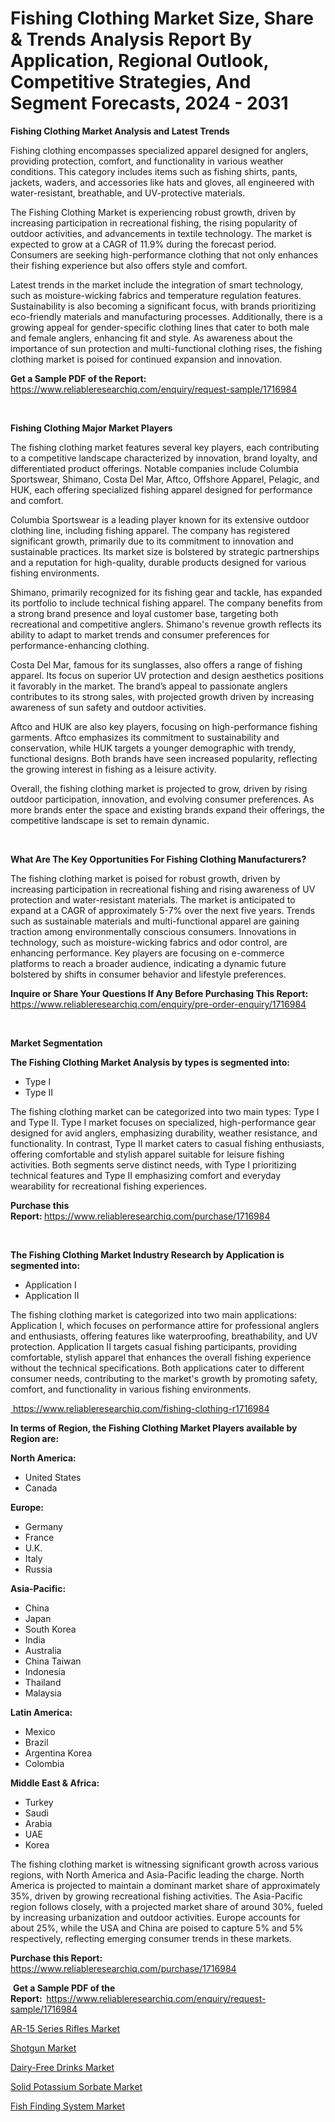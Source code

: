 <p><h1>Fishing Clothing Market Size, Share & Trends Analysis Report By Application, Regional Outlook, Competitive Strategies, And Segment Forecasts, 2024 - 2031</h1></p><p><strong>Fishing Clothing Market Analysis and Latest Trends</strong></p>
<p><p>Fishing clothing encompasses specialized apparel designed for anglers, providing protection, comfort, and functionality in various weather conditions. This category includes items such as fishing shirts, pants, jackets, waders, and accessories like hats and gloves, all engineered with water-resistant, breathable, and UV-protective materials. </p><p>The Fishing Clothing Market is experiencing robust growth, driven by increasing participation in recreational fishing, the rising popularity of outdoor activities, and advancements in textile technology. The market is expected to grow at a CAGR of 11.9% during the forecast period. Consumers are seeking high-performance clothing that not only enhances their fishing experience but also offers style and comfort. </p><p>Latest trends in the market include the integration of smart technology, such as moisture-wicking fabrics and temperature regulation features. Sustainability is also becoming a significant focus, with brands prioritizing eco-friendly materials and manufacturing processes. Additionally, there is a growing appeal for gender-specific clothing lines that cater to both male and female anglers, enhancing fit and style. As awareness about the importance of sun protection and multi-functional clothing rises, the fishing clothing market is poised for continued expansion and innovation.</p></p>
<p><strong>Get a Sample PDF of the Report:&nbsp;</strong> <a href="https://www.reliableresearchiq.com/enquiry/request-sample/1716984?utm_campaign=1132&utm_medium=2&utm_source=Github&utm_content=ia&utm_term=10102024&utm_id=fishing-clothing">https://www.reliableresearchiq.com/enquiry/request-sample/1716984</a></p>
<p>&nbsp;</p>
<p><strong>Fishing Clothing Major Market Players</strong></p>
<p><p>The fishing clothing market features several key players, each contributing to a competitive landscape characterized by innovation, brand loyalty, and differentiated product offerings. Notable companies include Columbia Sportswear, Shimano, Costa Del Mar, Aftco, Offshore Apparel, Pelagic, and HUK, each offering specialized fishing apparel designed for performance and comfort.</p><p>Columbia Sportswear is a leading player known for its extensive outdoor clothing line, including fishing apparel. The company has registered significant growth, primarily due to its commitment to innovation and sustainable practices. Its market size is bolstered by strategic partnerships and a reputation for high-quality, durable products designed for various fishing environments.</p><p>Shimano, primarily recognized for its fishing gear and tackle, has expanded its portfolio to include technical fishing apparel. The company benefits from a strong brand presence and loyal customer base, targeting both recreational and competitive anglers. Shimano's revenue growth reflects its ability to adapt to market trends and consumer preferences for performance-enhancing clothing.</p><p>Costa Del Mar, famous for its sunglasses, also offers a range of fishing apparel. Its focus on superior UV protection and design aesthetics positions it favorably in the market. The brand’s appeal to passionate anglers contributes to its strong sales, with projected growth driven by increasing awareness of sun safety and outdoor activities.</p><p>Aftco and HUK are also key players, focusing on high-performance fishing garments. Aftco emphasizes its commitment to sustainability and conservation, while HUK targets a younger demographic with trendy, functional designs. Both brands have seen increased popularity, reflecting the growing interest in fishing as a leisure activity.</p><p>Overall, the fishing clothing market is projected to grow, driven by rising outdoor participation, innovation, and evolving consumer preferences. As more brands enter the space and existing brands expand their offerings, the competitive landscape is set to remain dynamic.</p></p>
<p>&nbsp;</p>
<p><strong>What Are The Key Opportunities For Fishing Clothing Manufacturers?</strong></p>
<p><p>The fishing clothing market is poised for robust growth, driven by increasing participation in recreational fishing and rising awareness of UV protection and water-resistant materials. The market is anticipated to expand at a CAGR of approximately 5-7% over the next five years. Trends such as sustainable materials and multi-functional apparel are gaining traction among environmentally conscious consumers. Innovations in technology, such as moisture-wicking fabrics and odor control, are enhancing performance. Key players are focusing on e-commerce platforms to reach a broader audience, indicating a dynamic future bolstered by shifts in consumer behavior and lifestyle preferences.</p></p>
<p><strong>Inquire or Share Your Questions If Any Before Purchasing This Report:</strong> <a href="https://www.reliableresearchiq.com/enquiry/pre-order-enquiry/1716984?utm_campaign=1132&utm_medium=2&utm_source=Github&utm_content=ia&utm_term=10102024&utm_id=fishing-clothing">https://www.reliableresearchiq.com/enquiry/pre-order-enquiry/1716984</a></p>
<p>&nbsp;</p>
<p><strong>Market Segmentation</strong></p>
<p><strong>The Fishing Clothing Market Analysis by types is segmented into:</strong></p>
<p><ul><li>Type I</li><li>Type II</li></ul></p>
<p><p>The fishing clothing market can be categorized into two main types: Type I and Type II. Type I market focuses on specialized, high-performance gear designed for avid anglers, emphasizing durability, weather resistance, and functionality. In contrast, Type II market caters to casual fishing enthusiasts, offering comfortable and stylish apparel suitable for leisure fishing activities. Both segments serve distinct needs, with Type I prioritizing technical features and Type II emphasizing comfort and everyday wearability for recreational fishing experiences.</p></p>
<p><strong>Purchase this Report:&nbsp;</strong><a href="https://www.reliableresearchiq.com/purchase/1716984?utm_campaign=1132&utm_medium=2&utm_source=Github&utm_content=ia&utm_term=10102024&utm_id=fishing-clothing">https://www.reliableresearchiq.com/purchase/1716984</a></p>
<p>&nbsp;</p>
<p><strong>The Fishing Clothing Market Industry Research by Application is segmented into:</strong></p>
<p><ul><li>Application I</li><li>Application II</li></ul></p>
<p><p>The fishing clothing market is categorized into two main applications: Application I, which focuses on performance attire for professional anglers and enthusiasts, offering features like waterproofing, breathability, and UV protection. Application II targets casual fishing participants, providing comfortable, stylish apparel that enhances the overall fishing experience without the technical specifications. Both applications cater to different consumer needs, contributing to the market's growth by promoting safety, comfort, and functionality in various fishing environments.</p></p>
<p><a href="https://www.reliableresearchiq.com/fishing-clothing-r1716984?utm_campaign=1132&utm_medium=2&utm_source=Github&utm_content=ia&utm_term=10102024&utm_id=fishing-clothing">&nbsp;https://www.reliableresearchiq.com/fishing-clothing-r1716984</a></p>
<p><strong>In terms of Region, the Fishing Clothing Market Players available by Region are:</strong></p>
<p>
    <p> <strong> North America: </strong>
        <ul>
            <li>United States</li>
            <li>Canada</li>
        </ul>
        </p> 
    <p> <strong> Europe: </strong>
        <ul>
            <li>Germany</li>
            <li>France</li>
            <li>U.K.</li>
            <li>Italy</li>
            <li>Russia</li>
        </ul>
        </p> 
    <p> <strong> Asia-Pacific: </strong>
        <ul>
            <li>China</li>
            <li>Japan</li>
            <li>South Korea</li>
            <li>India</li>
            <li>Australia</li>
            <li>China Taiwan</li>
            <li>Indonesia</li>
            <li>Thailand</li>
            <li>Malaysia</li>
        </ul>
        </p> 
    <p> <strong> Latin America: </strong>
        <ul>
            <li>Mexico</li>
            <li>Brazil</li>
            <li>Argentina Korea</li>
            <li>Colombia</li>
        </ul>
        </p> 
    <p> <strong> Middle East & Africa: </strong>
        <ul>
            <li>Turkey</li>
            <li>Saudi</li>
            <li>Arabia</li>
            <li>UAE</li>
            <li>Korea</li>
        </ul>
    </p>
    </p>
<p><p>The fishing clothing market is witnessing significant growth across various regions, with North America and Asia-Pacific leading the charge. North America is projected to maintain a dominant market share of approximately 35%, driven by growing recreational fishing activities. The Asia-Pacific region follows closely, with a projected market share of around 30%, fueled by increasing urbanization and outdoor activities. Europe accounts for about 25%, while the USA and China are poised to capture 5% and 5% respectively, reflecting emerging consumer trends in these markets.</p></p>
<p><strong>Purchase this Report: </strong><a href="https://www.reliableresearchiq.com/purchase/1716984?utm_campaign=1132&utm_medium=2&utm_source=Github&utm_content=ia&utm_term=10102024&utm_id=fishing-clothing">https://www.reliableresearchiq.com/purchase/1716984</a></p>
<p>&nbsp;<strong>Get a Sample PDF of the Report:&nbsp;&nbsp;</strong><a href="https://www.reliableresearchiq.com/enquiry/request-sample/1716984?utm_campaign=1132&utm_medium=2&utm_source=Github&utm_content=ia&utm_term=10102024&utm_id=fishing-clothing">https://www.reliableresearchiq.com/enquiry/request-sample/1716984</a></p>
<p><strong></strong></p>
<p><p><a href="https://github.com/loftinirkaakcsu/Market-Research-Report-List-1/blob/main/ar-15-series-rifles-market.md?utm_campaign=1132&utm_medium=2&utm_source=Github&utm_content=ia&utm_term=10102024&utm_id=fishing-clothing">AR-15 Series Rifles Market</a></p><p><a href="https://github.com/karinema76/Market-Research-Report-List-1/blob/main/shotgun-market.md?utm_campaign=1132&utm_medium=2&utm_source=Github&utm_content=ia&utm_term=10102024&utm_id=fishing-clothing">Shotgun Market</a></p><p><a href="https://issuu.com/reportprime-2/docs/dairy-free-drinks-market-size-2030._efa0427547badb?utm_campaign=1132&utm_medium=2&utm_source=Github&utm_content=ia&utm_term=10102024&utm_id=fishing-clothing">Dairy-Free Drinks Market</a></p><p><a href="https://issuu.com/reportprime-2/docs/solid-potassium-sorbate-market-size_0c2de42669c3d8?utm_campaign=1132&utm_medium=2&utm_source=Github&utm_content=ia&utm_term=10102024&utm_id=fishing-clothing">Solid Potassium Sorbate Market</a></p><p><a href="https://www.linkedin.com/pulse/fish-finding-system-market-strategic-insights-product-evolution-lqzaf?utm_campaign=1132&utm_medium=2&utm_source=Github&utm_content=ia&utm_term=10102024&utm_id=fishing-clothing">Fish Finding System Market</a></p></p>